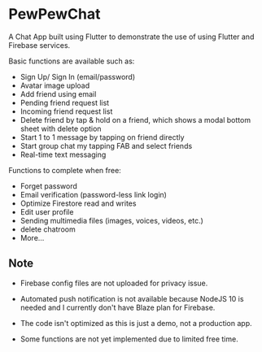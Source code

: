 # PewPewChat

A Chat App built using Flutter to demonstrate the use of using Flutter and Firebase services.

Basic functions are available such as:
- Sign Up/ Sign In (email/password)
- Avatar image upload
- Add friend using email
- Pending friend request list
- Incoming friend request list
- Delete friend by tap & hold on a friend, which shows a modal bottom sheet with delete option
- Start 1 to 1 message by tapping on friend directly
- Start group chat my tapping FAB and select friends
- Real-time text messaging

Functions to complete when free:
- Forget password
- Email verification (password-less link login)
- Optimize Firestore read and writes
- Edit user profile
- Sending multimedia files (images, voices, videos, etc.)
- delete chatroom
- More...


## Note

 - Firebase config files are not uploaded for privacy issue.
 
 - Automated push notification is not available because NodeJS 10 is needed and I currently don't have Blaze plan for Firebase. 

 - The code isn't optimized as this is just a demo, not a production app.
 
 - Some functions are not yet implemented due to limited free time.
